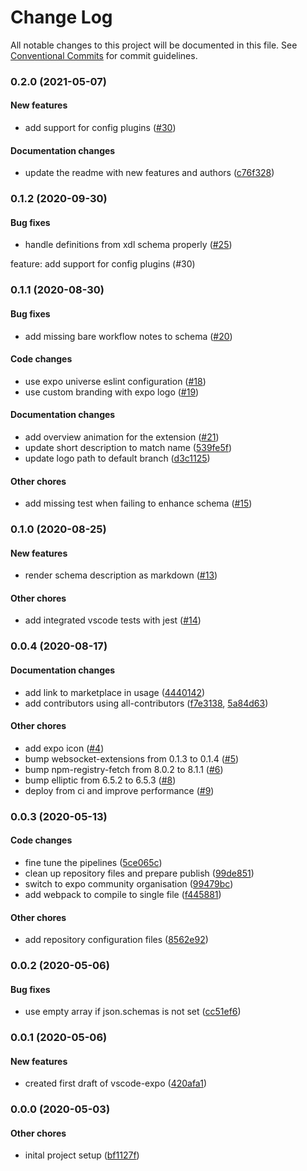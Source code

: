 # Change Log

All notable changes to this project will be documented in this file.
See [Conventional Commits](https://conventionalcommits.org) for commit guidelines.

### 0.2.0 (2021-05-07)

#### New features

* add support for config plugins ([#30](https://github.com/expo/vscode-expo/pull/25))

#### Documentation changes

* update the readme with new features and authors ([c76f328](https://github.com/expo/vscode-expo/commit/c76f3289dcf3980e355286db11fea998b9642061))

### 0.1.2 (2020-09-30)

#### Bug fixes

* handle definitions from xdl schema properly ([#25](https://github.com/expo/vscode-expo/pull/25))

feature: add support for config plugins (#30)

### 0.1.1 (2020-08-30)

#### Bug fixes

* add missing bare workflow notes to schema ([#20](https://github.com/expo-community/vscode-expo/pull/20))

#### Code changes

* use expo universe eslint configuration ([#18](https://github.com/expo-community/vscode-expo/pull/18))
* use custom branding with expo logo ([#19](https://github.com/expo-community/vscode-expo/pull/19))

#### Documentation changes

* add overview animation for the extension ([#21](https://github.com/expo-community/vscode-expo/pull/21))
* update short description to match name ([539fe5f](https://github.com/expo-community/vscode-expo/commit/539fe5ff64b39c0cfb5b4e26761ae7a44210a092))
* update logo path to default branch ([d3c1125](https://github.com/expo-community/vscode-expo/commit/d3c11257f48dbfea472acba6f4b6554dc466dd0a))

#### Other chores

* add missing test when failing to enhance schema ([#15](https://github.com/expo-community/vscode-expo/pull/13))


### 0.1.0 (2020-08-25)

#### New features

* render schema description as markdown ([#13](https://github.com/expo-community/vscode-expo/pull/13))

#### Other chores

* add integrated vscode tests with jest ([#14](https://github.com/expo-community/vscode-expo/pull/14))


### 0.0.4 (2020-08-17)

#### Documentation changes

* add link to marketplace in usage ([4440142](https://github.com/expo-community/vscode-expo/commit/44401424ada710f4c8a2fdd56eced62965e16213))
* add contributors using all-contributors ([f7e3138](https://github.com/expo-community/vscode-expo/commit/f7e3138fdb61d350126c3412a048a178aa492b69), [5a84d63](https://github.com/expo-community/vscode-expo/commit/5a84d637f85d1a77897d1988b12bb4e55ff1ae63))

#### Other chores

* add expo icon ([#4](https://github.com/expo-community/vscode-expo/pull/4))
* bump websocket-extensions from 0.1.3 to 0.1.4 ([#5](https://github.com/expo-community/vscode-expo/pull/5))
* bump npm-registry-fetch from 8.0.2 to 8.1.1 ([#6](https://github.com/expo-community/vscode-expo/pull/6))
* bump elliptic from 6.5.2 to 6.5.3 ([#8](https://github.com/expo-community/vscode-expo/pull/8))
* deploy from ci and improve performance ([#9](https://github.com/expo-community/vscode-expo/pull/9))


### 0.0.3 (2020-05-13)

#### Code changes

* fine tune the pipelines ([5ce065c](https://github.com/expo-community/vscode-expo/commit/5ce065cc3610d037baf056e331854a0e3158942b))
* clean up repository files and prepare publish ([99de851](https://github.com/expo-community/vscode-expo/commit/99de851ab530a27fb7ae66f355c11b568456cdd4))
* switch to expo community organisation ([99479bc](https://github.com/expo-community/vscode-expo/commit/99479bc995b4054b6d28394b4f28ee206792d4b1))
* add webpack to compile to single file ([f445881](https://github.com/expo-community/vscode-expo/commit/f44588187d22354ea60443e38eae7ed216000736))

#### Other chores

* add repository configuration files ([8562e92](https://github.com/expo-community/vscode-expo/commit/8562e924f2ba5c8823a2940be9cb0ea88dff118c))


### 0.0.2 (2020-05-06)

#### Bug fixes

* use empty array if json.schemas is not set ([cc51ef6](https://github.com/expo-community/vscode-expo/commit/cc51ef6a3a06c5dae6b01c5809aad5719239e248))


### 0.0.1 (2020-05-06)

#### New features

* created first draft of vscode-expo ([420afa1](https://github.com/expo-community/vscode-expo/commit/420afa1b090b3a5fefa2a587f399a7db26473bbd))


### 0.0.0 (2020-05-03)

#### Other chores

* inital project setup ([bf1127f](https://github.com/expo-community/vscode-expo/commit/bf1127fee592d8b6e93b708c54b3f986593b45f1))

